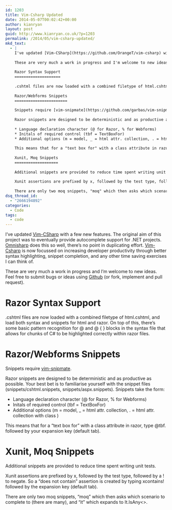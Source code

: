 ```yaml
---
id: 1203
title: Vim-Csharp Updated
date: 2014-05-07T00:02:42+00:00
author: kianryan
layout: post
guid: http://www.kianryan.co.uk/?p=1203
permalink: /2014/05/vim-csharp-updated/
mkd_text:
  - |
    I've updated [Vim-CSharp](https://github.com/OrangeT/vim-csharp) with a few new features.  The original aim of this project was to eventually provide autocomplete support for .NET projects.  [Omnisharp](https://github.com/nosami/Omnisharp) does this so well, there's no point in duplicating effort.  [Vim-Csharp](https://github.com/OrangeT/vim-csharp) is now focussed on increasing developer productivity through better syntax highlighting, snippet completion, and any other time saving exercises I can think of.
    
    These are very much a work in progress and I'm welcome to new ideas.  Feel free to submit bugs or ideas using [Github](https://github.com/OrangeT/vim-csharp/issues) (or fork, implement and pull request).
    
    Razor Syntax Support
    ====================
    
    .cshtml files are now loaded with a combined filetype of html.cshtml, and load both syntax and snippets for html and razor.  On top of this, there's some basic pattern recognition for @ and @ { } blocks in the syntax file that allows for chunks of C# to be highlighted correctly within razor files.
    
    Razor/Webforms Snippets
    =======================
    
    Snippets require [vim-snipmate](https://github.com/garbas/vim-snipmate).
    
    Razor snippets are designed to be deterministic and as productive as possible.  Your best bet is to familiarise yourself with the snippet files (snippets/cshtml.snippets, snippets/aspx.snippets).  Snippets take the form:
    
    * Language declaration character (@ for Razor, % for Webforms)
    * Initals of required control (tbf = TextBoxFor)
    * Additional options (m = model, _ = html attr. collection, . = html attr. collection with class )
    
    This means that for a "text box for" with a class attribute in razor, type @tbf. followed by your expansion key (default tab).
    
    Xunit, Moq Snippets
    ===================
    
    Additional snippets are provided to reduce time spent writing unit tests.
    
    Xunit assertions are prefixed by x, followed by the test type, followed by a ! to negate.  So a "does not contain" assertion is created by typing xcontains! followed by the expansion key (default tab).
    
    There are only two moq snippets, "moq" which then asks which scenario to complete to (there are many), and "it" which expands to It.IsAny<>.
dsq_thread_id:
  - "2666194892"
categories:
  - Code
tags:
  - code
---
```

I’ve updated [Vim-CSharp](https://github.com/OrangeT/vim-csharp) with a few new features. The original aim of this project was to eventually provide autocomplete support for .NET projects. [Omnisharp](https://github.com/nosami/Omnisharp) does this so well, there’s no point in duplicating effort. [Vim-Csharp](https://github.com/OrangeT/vim-csharp) is now focussed on increasing developer productivity through better syntax highlighting, snippet completion, and any other time saving exercises I can think of.

These are very much a work in progress and I’m welcome to new ideas. Feel free to submit bugs or ideas using [Github](https://github.com/OrangeT/vim-csharp/issues) (or fork, implement and pull request).

# Razor Syntax Support

.cshtml files are now loaded with a combined filetype of html.cshtml, and load both syntax and snippets for html and razor. On top of this, there’s some basic pattern recognition for @ and @ { } blocks in the syntax file that allows for chunks of C# to be highlighted correctly within razor files.

# Razor/Webforms Snippets

Snippets require [vim-snipmate](https://github.com/garbas/vim-snipmate).

Razor snippets are designed to be deterministic and as productive as possible. Your best bet is to familiarise yourself with the snippet files (snippets/cshtml.snippets, snippets/aspx.snippets). Snippets take the form:

  * Language declaration character (@ for Razor, % for Webforms)
  * Initals of required control (tbf = TextBoxFor)
  * Additional options (m = model, _ = html attr. collection, . = html attr. collection with class )

This means that for a “text box for” with a class attribute in razor, type @tbf. followed by your expansion key (default tab).

# Xunit, Moq Snippets

Additional snippets are provided to reduce time spent writing unit tests.

Xunit assertions are prefixed by x, followed by the test type, followed by a ! to negate. So a “does not contain” assertion is created by typing xcontains! followed by the expansion key (default tab).

There are only two moq snippets, “moq” which then asks which scenario to complete to (there are many), and “it” which expands to It.IsAny<>.